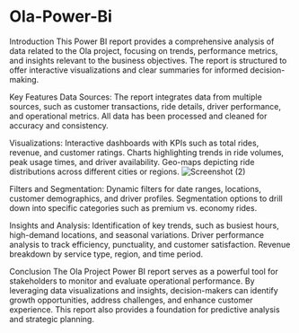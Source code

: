 # Ola-Power-Bi
Introduction
This Power BI report provides a comprehensive analysis of data related to the Ola project, focusing on trends, performance metrics, and insights relevant to the business objectives. The report is structured to offer interactive visualizations and clear summaries for informed decision-making.

Key Features
Data Sources:
The report integrates data from multiple sources, such as customer transactions, ride details, driver performance, and operational metrics.
All data has been processed and cleaned for accuracy and consistency.

Visualizations:
Interactive dashboards with KPIs such as total rides, revenue, and customer ratings.
Charts highlighting trends in ride volumes, peak usage times, and driver availability.
Geo-maps depicting ride distributions across different cities or regions.
![Screenshot (2)](https://github.com/user-attachments/assets/368b8ff3-3382-4b1f-b2fd-59fb1aff15ba)

Filters and Segmentation:
Dynamic filters for date ranges, locations, customer demographics, and driver profiles.
Segmentation options to drill down into specific categories such as premium vs. economy rides.

Insights and Analysis:
Identification of key trends, such as busiest hours, high-demand locations, and seasonal variations.
Driver performance analysis to track efficiency, punctuality, and customer satisfaction.
Revenue breakdown by service type, region, and time period.

Conclusion
The Ola Project Power BI report serves as a powerful tool for stakeholders to monitor and evaluate operational performance. By leveraging data visualizations and insights, decision-makers can identify growth opportunities, address challenges, and enhance customer experience. This report also provides a foundation for predictive analysis and strategic planning.

